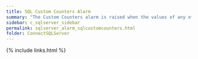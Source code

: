 ```yaml
---
title: ﻿SQL Custom Counters Alarm
summary: "The Custom Counters alarm is raised when the values of any of the custom counters you have configured exceed their thresholds or data collection fails."
sidebar: c_sqlserver_sidebar
permalink: sqlserver_alarm_sqlcustomcounters.html
folder: ConnectSQLServer
---
```


{% include links.html %}
